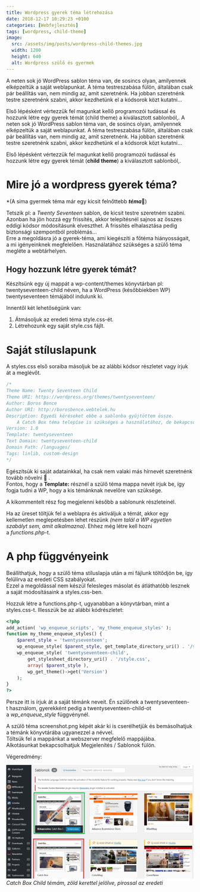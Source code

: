 ```yaml
---
title: Wordpress gyerek téma létrehozása
date: 2018-12-17 10:29:23 +0100
categories: [Webfejlesztés]
tags: [wordpress, child-theme]
image:
  src: /assets/img/posts/wordpress-child-themes.jpg
  width: 1200
  height: 640
  alt: Wordpress szülő és gyermek
---
```


A neten sok jó WordPress sablon téma van, de sosincs olyan, amilyennek elképzeltük a saját weblapunkat. A téma testreszabása fülön, általában csak pár beállítás van, nem mindig az, amit szeretnénk. Ha jobban szeretnénk testre szeretnénk szabni, akkor kezdhetünk el a kódsorok közt kutatni...

Első lépésként vértezzük fel magunkat kellő programozói tudással és hozzunk létre egy gyerek témát (child theme) a kiválasztott sablonból,.
A neten sok jó WordPress sablon téma van, de sosincs olyan, amilyennek elképzeltük a saját weblapunkat. A téma testreszabása fülön, általában csak pár beállítás van, nem mindig az, amit szeretnénk. Ha jobban szeretnénk testre szeretnénk szabni, akkor kezdhetünk el a kódsorok közt kutatni...

Első lépésként vértezzük fel magunkat kellő programozói tudással és hozzunk létre egy gyerek témát (**child theme**) a kiválasztott sablonból,.

# Mire jó a wordpress gyerek téma?

*(A sima gyermek téma már egy kicsit felnőttebb ***téma***🙂)

Tetszik pl: a *Twenty Seventeen* sablon, de kicsit testre szeretném szabni. Azonban ha jön hozzá egy frissítés, akkor telepítésnél sajnos az összes eddigi kódsor módosításunk elveszthet. A frissítés elhalasztása pedig biztonsági szempontból problémás...\
Erre a megoldásra jó a gyerek-téma, ami kiegészíti a főtéma hiányosságait, a mi igényeinknek megfelelően. Használatához szükséges a szülő téma megléte a webtárhelyen.

## Hogy hozzunk létre gyerek témát?

Készítsünk egy új mappát a wp-content/themes könyvtárban pl: twentyseventeen-child néven, ha a WordPress (későbbiekben WP) twentyseventeen témájából indulunk ki.

Innentől két lehetőségünk van:

1.  Átmásoljuk az eredeti téma style.css-ét.
2.  Létrehozunk egy saját style.css fájlt.

# Saját stíluslapunk

A styles.css első soraiba másoljuk be az alábbi kódsor részletet vagy írjuk át a meglévőt.

```php
/*
Theme Name: Twenty Seventeen Child
Theme URI: https://wordpress.org/themes/twentyseventeen/
Author: Boros Bence
Author URI: http://borosbence.webtelek.hu
Description: Egyedi kéréseket ebbe a sablonba gyűjtöttem össze. 
    A Catch Box téma telepíse is szükséges a használatához, de bekapcsolva ennek kell lennie.
Version: 1.0
Template: twentyseventeen
Text Domain: twentyseventeen-child
Domain Path: /languages/
Tags: linlib, custom-design
*/
```

Egészítsük ki saját adatainkkal, ha csak nem valaki más hírnevét szeretnénk tovább növelni 🙂 .\
Fontos, hogy a **Template:** résznél a szülő téma mappa nevét írjuk be, így fogja tudni a WP, hogy a kis témánknak nevelőre van szüksége.

A kikommentelt rész fog megjelenni később a sablonunk részleteinél.

Ha az üreset töltjük fel a weblapra és aktiváljuk a témát, akkor egy kellemetlen meglepetésben lehet részünk *(nem talál a WP egyetlen szabályt sem, amit alkalmazna)*. Ehhez még létre kell hozni a *functions.php*-t.

# A php függvényeink

Beállíthatjuk, hogy a szülő téma stíluslapja után a mi fájlunk töltődjön be, így felülírva az eredeti CSS szabályokat.\
Ezzel a megoldással nem készül felesleges másolat és átláthatóbb lesznek a saját módosításaink a styles.css-ben.

Hozzuk létre a functions.php-t, ugyanabban a könyvtárban, mint a styles.css-t. Illesszük be az alábbi kódrészletet:

```php
<?php
add_action( 'wp_enqueue_scripts', 'my_theme_enqueue_styles' );
function my_theme_enqueue_styles() {
    $parent_style = 'twentyseventeen';
    wp_enqueue_style( $parent_style, get_template_directory_uri() . '/style.css' );
    wp_enqueue_style( 'twentyseventeen-child',
        get_stylesheet_directory_uri() . '/style.css',
        array( $parent_style ),
        wp_get_theme()->get('Version')
    );
}
?>
```

Persze itt is írjuk át a saját témánk neveit. Én szülőnek a twentyseventeen-t használom, gyerekként pedig a twentyseventeen-child-ot a *wp_enqueue_style* függvénynél.

A szülő téma screenshot.png képét akár ki is cserélhetjük és bemásolhatjuk a témánk könyvtárába ugyanezzel a névvel.\
Töltsük fel a mappánkat a webszerver megfelelő mappájába.\
Alkotásunkat bekapcsolhatjuk Megjelenítés / Sablonok fülön.

Végeredmény:

![Catch Box Child témám, zöld kerettel jelölve, pirossal az eredeti](/assets/img/posts/child-theme.png)
_Catch Box Child témám, zöld kerettel jelölve, pirossal az eredeti_